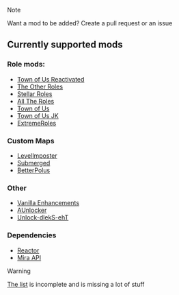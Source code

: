 > [!Note]
> Want a mod to be added? Create a pull request or an issue
## Currently supported mods
### Role mods:
- [Town of Us Reactivated](https://github.com/eDonnes124/Town-Of-Us-R)
- [The Other Roles](https://github.com/TheOtherRolesAU/TheOtherRoles)
- [Stellar Roles](https://github.com/Mr-Fluuff/StellarRolesAU)
- [All The Roles](https://github.com/Zeo666/AllTheRoles)
- [Town of Us](https://github.com/slushiegoose/Town-Of-Us)
- [Town of Us JK](https://github.com/JoaKing08/Town-Of-Us-JK)
- [ExtremeRoles](https://github.com/yukieiji/ExtremeRoles)

### Custom Maps
- [LevelImposter](https://github.com/DigiWorm0/LevelImposter)
- [Submerged](https://github.com/SubmergedAmongUs/Submerged)
- [BetterPolus](https://github.com/Brybry16/BetterPolus)

### Other
- [Vanilla Enhancements](https://github.com/xChipseq/VanillaEnhancements)
- [AUnlocker](https://github.com/astra1dev/AUnlocker)
- [Unlock-dlekS-ehT](https://github.com/Tommy-XL/Unlock-dlekS-ehT)

### Dependencies
- [Reactor](https://github.com/NuclearPowered/Reactor)
- [Mira API](https://github.com/All-Of-Us-Mods/MiraAPI)

> [!Warning]
> [The list](https://github.com/xChipseq/Dropship/blob/main/Dropship/Data/mods.json) is incomplete and is missing a lot of stuff
